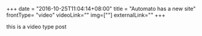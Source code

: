 +++
date = "2016-10-25T11:04:14+08:00"
title = "Automato has a new site"
frontType= "video"
videoLink=""
img=[""]
externalLink=""
+++

this is a video type post
